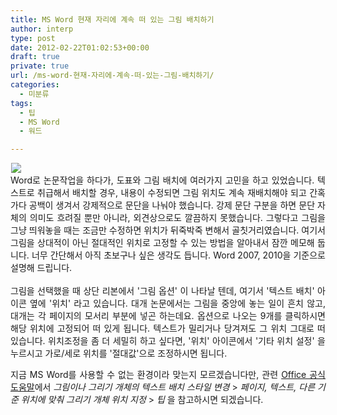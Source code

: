 ```yaml
---
title: MS Word 현재 자리에 계속 떠 있는 그림 배치하기
author: interp
type: post
date: 2012-02-22T01:02:53+00:00
draft: true
private: true
url: /ms-word-현재-자리에-계속-떠-있는-그림-배치하기/
categories:
  - 미분류
tags:
  - 팁
  - MS Word
  - 워드

---
```

<div style="text-align: justify;">
  <img src="http://www.mswordhelp.com/wp-content/uploads/2011/04/word-logo.png" align="left" hspace="1" /><br /> Word로 논문작업을 하다가, 도표와 그림 배치에 여러가지 고민을 하고 있었습니다. 텍스트로&nbsp;취급해서 배치할 경우, 내용이 수정되면 그림 위치도 계속 재배치해야 되고 간혹가다 공백이 생겨서 강제적으로 문단을 나눠야 했습니다. 강제 문단 구분을 하면 문단 자체의 의미도 흐려질 뿐만 아니라, 외견상으로도 깔끔하지 못했습니다.&nbsp;그렇다고 그림을 그냥 띄워놓을 때는 조금만 수정하면 위치가 뒤죽박죽 변해서 골칫거리였습니다.&nbsp;여기서 그림을 상대적이 아닌 절대적인 위치로 고정할 수 있는 방법을 알아내서 잠깐 메모해 둡니다. 너무 간단해서 아직 초보구나 싶은 생각도 듭니다. Word 2007, 2010을 기준으로 설명해 드립니다.
</div>

<div style="text-align: justify;">
  <br /> 그림을 선택했을 때 상단 리본에서 '그림 옵션' 이 나타날 텐데, 여기서 '텍스트 배치' 아이콘 옆에 '위치' 라고 있습니다. 대개 논문에서는 그림을 중앙에 놓는 일이 흔치 않고, 대개는 각 페이지의 모서리 부분에 넣곤 하는데요. 옵션으로 나오는 9개를 클릭하시면 해당 위치에 고정되어 떠 있게 됩니다. 텍스트가 밀리거나 당겨져도 그 위치 그대로 떠 있습니다.&nbsp;위치조정을 좀 더 세밀히 하고 싶다면, '위치' 아이콘에서 '기타 위치 설정' 을 누르시고 가로/세로 위치를 '절대값'으로 조정하시면 됩니다. &nbsp;</p> 
  
  <p>
    지금 MS Word를 사용할 수 없는 환경이라 맞는지 모르겠습니다만, 관련&nbsp;<a href="http://office.microsoft.com/ko-kr/word-help/HP005189925.aspx" target="_blank" title="[http://office.microsoft.com/ko-kr/word-help/HP005189925.aspx]로 이동합니다." rel="noopener noreferrer">Office 공식 도움말</a>에서&nbsp;<i>그림이나 그리기 개체의 텍스트 배치 스타일 변경</i> > <i>페이지, 텍스트, 다른 기준 위치에 맞춰 그리기 개체 위치 지정</i> > <i>팁&nbsp;</i>을 참고하시면 되겠습니다.</div>
